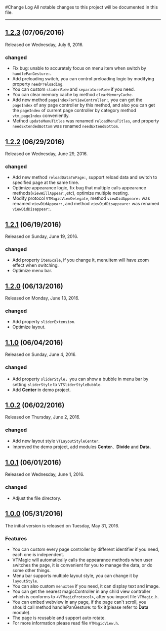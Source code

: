 #Change Log
All notable changes to this project will be documented in this file.

--- 

## [1.2.3](https://github.com/tianzhuo112/VTMagic/releases/tag/1.2.3) (07/06/2016)
Released on Wednesday, July 6, 2016.

### changed
- Fix bug: unable to accurately focus on menu item when switch by `handlePanGesture:`.
- Add preloading switch, you can control preloading logic by modifying property `needPreloading`.
- You can custom `sliderView` and `separatoreView` if you need.
- You can clear memory cache by method `clearMemoryCache`.
- Add new method `pageIndexForViewController:`, you can get the `pageIndex` of any page controller by this method, and also you can get the `pageIndex` of current page controller by category method `vtm_pageIndex` conveniently.
- Method `updateMenuTitles` was renamed `reloadMenuTitles`, and property `needExtendedBottom` was renamed `needExtendBottom`.


## [1.2.2](https://github.com/tianzhuo112/VTMagic/releases/tag/1.2.2) (06/29/2016)
Released on Wednesday, June 29, 2016.

### changed
- Add new method `reloadDataToPage:`, support reload data and switch to specified page at the same time.
- Optimize appearance logic, fix bug that multiple calls appearance methods(`viewWillAppear:`,etc), optimize multiple nesting.
- Modify protocol `VTMagicViewDelegate`, method `viewDidAppeare:` was renamed `viewDidAppear:`, and method `viewDidDisappeare:` was renamed `viewDidDisappear:`.


## [1.2.1](https://github.com/tianzhuo112/VTMagic/releases/tag/1.2.1) (06/19/2016)
Released on Sunday, June 19, 2016.

### changed
- Add property `itemScale`, if you change it, menuItem will have zoom effect when switching.
- Optimize menu bar.

## [1.2.0](https://github.com/tianzhuo112/VTMagic/releases/tag/1.2.0) (06/13/2016)
Released on Monday, June 13, 2016.

### changed
- Add property `sliderExtension`.
- Optimize layout.


## [1.1.0](https://github.com/tianzhuo112/VTMagic/releases/tag/1.1.0) (06/04/2016)
Released on Sunday, June 4, 2016.

### changed
- Add property `sliderStyle`，you can show a bubble in menu bar by setting `sliderStyle` to `VTSliderStyleBubble`.
- Add **Center** in demo project.

## [1.0.2](https://github.com/tianzhuo112/VTMagic/releases/tag/1.0.2) (06/02/2016)
Released on Thursday, June 2, 2016.

### changed
- Add new layout style `VTLayoutStyleCenter`.
- Improved the demo project, add modules **Center**、**Divide** and **Data**.


## [1.0.1](https://github.com/tianzhuo112/VTMagic/releases/tag/1.0.1) (06/01/2016)
Released on Wednesday, June 1, 2016.

### changed
- Adjust the file directory.


## [1.0.0](https://github.com/tianzhuo112/VTMagic/releases/tag/1.0.0) (05/31/2016)
The initial version is released on Tuesday, May 31, 2016.

### Features
- You can custom every page controller by different identifier if you need, each one is independent.
- VTMagic will automatically calls the appearance methods when user switches the page, it is convenient for you to manage the data, or do some other things.
- Menu bar supports multiple layout style, you can change it by `layoutStyle`.
- You can also custom `menuItem` if you need, it can display text and image.
- You can get the nearest magicController in any child view controller which is conforms to `<VTMagicProtocol>`, after you import file `VTMagic.h`.
- You can embed webview in any page, if the page can't scroll, you should call method handlePanGesture: to fix it(please refer to **Data** module).
- The page is reusable and support auto rotate.
- For more information please read file `VTMagicView.h`.


